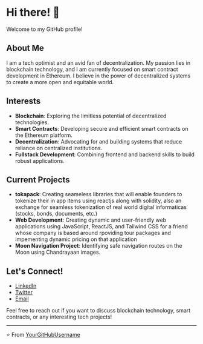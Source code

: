 
# Hi there! 👋

Welcome to my GitHub profile!

## About Me
I am a tech optimist and an avid fan of decentralization. My passion lies in blockchain technology, and I am currently focused on smart contract development in Ethereum. I believe in the power of decentralized systems to create a more open and equitable world.

## Interests
- **Blockchain**: Exploring the limitless potential of decentralized technologies.
- **Smart Contracts**: Developing secure and efficient smart contracts on the Ethereum platform.
- **Decentralization**: Advocating for and building systems that reduce reliance on centralized institutions.
- **Fullstack Development**: Combining frontend and backend skills to build robust applications.

## Current Projects
- **tokapack**: Creating seameless libraries that will enable founders to tokenize their in app items using reactjs along with solidity, also an exchange for seamless tokenization of real world digital informaticas (stocks, bonds, documents, etc.)
- **Web Development**: Creating dynamic and user-friendly web applications using JavaScript, ReactJS, and Tailwind CSS for a friend whose company is based around rpoviding tour packages and impementing dynamic pricing on that application 
- **Moon Navigation Project**: Identifying safe navigation routes on the Moon using Chandrayaan images.

## Let's Connect!
- [LinkedIn](linkedin.com/in/tejasvi-kr/)
- [Twitter](https://twitter.com/sceptejas)
- [Email](mailto:sceptejas@proton.me)

Feel free to reach out if you want to discuss blockchain technology, smart contracts, or any interesting tech projects!

---

⭐️ From [YourGitHubUsername](https://github.com/sceptejas)
